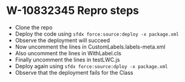 # W-10832345 Repro steps
 - Clone the repo
 - Deploy the code using `sfdx force:source:deploy -x package.xml`
 - Observe the deployment will succeed
 - Now uncomment the lines in CustomLabels.labels-meta.xml
 - Also uncomment the lines in WithLabel.cls
 - Finally uncomment the lines in testLWC.js
 - Deploy again using `sfdx force:source:dploy -x package.xml`
 - Observe that the deployment fails for the Class
